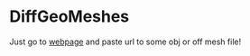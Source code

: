 ﻿# DiffGeoMeshes
Just go to [webpage](https://salih2875.github.io/DiffGeoMeshes/rendermesh) and paste url to some obj or off mesh file!
